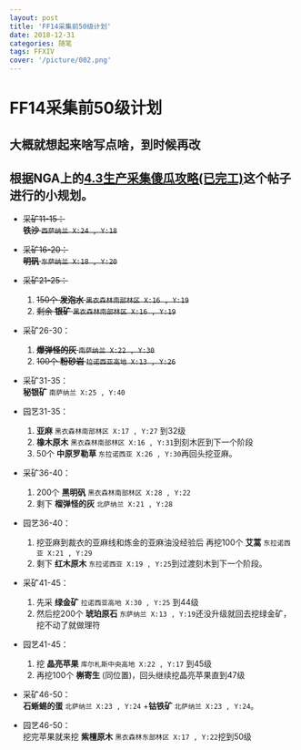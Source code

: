 ```yaml
---
layout: post
title: 'FF14采集前50级计划'
date: 2018-12-31
categories: 随笔
tags: FFXIV
cover: '/picture/002.png'
---
```


FF14采集前50级计划
==================

## 大概就想起来啥写点啥，到时候再改
## 根据NGA上的[4.3生产采集傻瓜攻略(已完工)](https://bbs.nga.cn/read.php?tid=15582629)这个帖子进行的小规划。

- ~~采矿11-15：~~  
     ~~**铁沙** `西萨纳兰 X:24 , Y:18`~~

- ~~采矿16-20：~~  
    ~~**明矾** `东萨纳兰 X:18 , Y:20`~~

- ~~采矿21-25：~~  
    1. ~~150个 **发泡水** `黑衣森林南部林区 X:16 , Y:19`~~
    2. ~~剩余 **银矿** `黑衣森林南部林区 X:16 , Y:19`~~

- 采矿26-30：  
    1. ~~**爆弹怪的灰** `南萨纳兰 X:22 , Y:30`~~
    2. ~~100个 **粉砂岩** `拉诺西亚高地 X:13 , Y:26`~~

- 采矿31-35：  
    **秘银矿** `南萨纳兰 X:25 , Y:40`

- 园艺31-35：  
    1. **亚麻** `黑衣森林南部林区 X:17 , Y:27` 到32级
    2. **橡木原木** `黑衣森林南部林区 X:16 , Y:31`到刻木匠到下一个阶段
    3. 50个 **中原罗勒草** `东拉诺西亚 X:26 , Y:30`再回头挖亚麻。

- 采矿36-40：  
    1. 200个 **黑明矾** `黑衣森林南部林区 X:28 , Y:22`
    2. 剩下 **榴弹怪的灰** `北萨纳兰 X:21 , Y:28`

- 园艺36-40：  
    1. 挖亚麻到裁衣的亚麻线和炼金的亚麻油没经验后
    再挖100个 **艾蒿** `东拉诺西亚 X:21 , Y:29`
    2. 剩下 **红木原木** `东拉诺西亚 X:19 , Y:25`到过渡刻木到下一个阶段。

- 采矿41-45：  
    1. 先采 **绿金矿** `拉诺西亚高地 X:30 , Y:25` 到44级
    2. 然后挖200个 **琥珀原石** `东萨纳兰 X:13 , Y:19`还没升级就回去挖绿金矿，挖不动了就做理符

- 园艺41-45：  
    1. 挖 **晶亮苹果** `库尔札斯中央高地 X:22 , Y:17` 到45级
    2. 再挖100个 **槲寄生** (同位置)，回头继续挖晶亮苹果直到47级

- 采矿46-50：  
    **石蜥蜴的蛋** `北萨纳兰 X:23 , Y:24` +**钴铁矿** `北萨纳兰 X:23 , Y:24`。

- 园艺46-50：  
    挖完苹果就来挖 **紫檀原木** `黑衣森林东部林区 X:17 , Y:22`挖到50级
